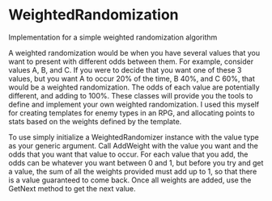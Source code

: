 # WeightedRandomization
Implementation for a simple weighted randomization algorithm

A weighted randomization would be when you have several values that you want to present with different odds between them. For example, consider values A, B, and C. If you were to decide that you want one of these 3 values, but you want A to occur 20% of the time, B 40%, and C 60%, that would be a weighted randomization. The odds of each value are potentially different, and adding to 100%. These classes will provide you the tools to define and implement your own weighted randomization. I used this myself for creating templates for enemy types in an RPG, and allocating points to stats based on the weights defined by the template. 

To use simply initialize a WeightedRandomizer instance with the value type as your generic argument. Call AddWeight with the value you want and the odds that you want that value to occur. For each value that you add, the odds can be whatever you want between 0 and 1, but before you try and get a value, the sum of all the weights provided must add up to 1, so that there is a value guaranteed to come back. Once all weights are added, use the GetNext method to get the next value. 
